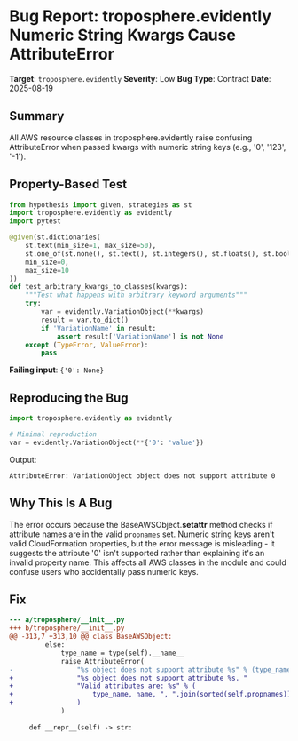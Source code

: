 # Bug Report: troposphere.evidently Numeric String Kwargs Cause AttributeError

**Target**: `troposphere.evidently`
**Severity**: Low
**Bug Type**: Contract
**Date**: 2025-08-19

## Summary

All AWS resource classes in troposphere.evidently raise confusing AttributeError when passed kwargs with numeric string keys (e.g., '0', '123', '-1').

## Property-Based Test

```python
from hypothesis import given, strategies as st
import troposphere.evidently as evidently
import pytest

@given(st.dictionaries(
    st.text(min_size=1, max_size=50),
    st.one_of(st.none(), st.text(), st.integers(), st.floats(), st.booleans()),
    min_size=0,
    max_size=10
))
def test_arbitrary_kwargs_to_classes(kwargs):
    """Test what happens with arbitrary keyword arguments"""
    try:
        var = evidently.VariationObject(**kwargs)
        result = var.to_dict()
        if 'VariationName' in result:
            assert result['VariationName'] is not None
    except (TypeError, ValueError):
        pass
```

**Failing input**: `{'0': None}`

## Reproducing the Bug

```python
import troposphere.evidently as evidently

# Minimal reproduction
var = evidently.VariationObject(**{'0': 'value'})
```

Output:
```
AttributeError: VariationObject object does not support attribute 0
```

## Why This Is A Bug

The error occurs because the BaseAWSObject.__setattr__ method checks if attribute names are in the valid `propnames` set. Numeric string keys aren't valid CloudFormation properties, but the error message is misleading - it suggests the attribute '0' isn't supported rather than explaining it's an invalid property name. This affects all AWS classes in the module and could confuse users who accidentally pass numeric keys.

## Fix

```diff
--- a/troposphere/__init__.py
+++ b/troposphere/__init__.py
@@ -313,7 +313,10 @@ class BaseAWSObject:
         else:
             type_name = type(self).__name__
             raise AttributeError(
-                "%s object does not support attribute %s" % (type_name, name)
+                "%s object does not support attribute %s. "
+                "Valid attributes are: %s" % (
+                    type_name, name, ", ".join(sorted(self.propnames))
+                )
             )
 
     def __repr__(self) -> str:
```
